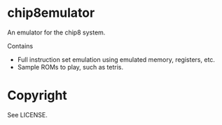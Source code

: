 # chip8emulator
An emulator for the chip8 system.

Contains
- Full instruction set emulation using emulated memory, registers, etc.
- Sample ROMs to play, such as tetris.

# Copyright
See LICENSE.